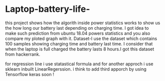 # Laptop-battery-life-
this project shows how the algorith inside power statistics works to show us the how long our battery last depending on charging time.
I got idea to make such prediction from ubuntu 18.04 powers statistics and you also compare my ploted graph with it. 
Dataset-I use the dataset which contains 100 samples showing charging time and battery last time. I consider that when the laptop is full charged the battery lasts 8 hours.I got this dataset from hackerrank.

for regression line i use statastical formula and for another approch i use sklearn inbuilt LinearRegerssion.
i think to add third apporch by using Tensorflow keras soon !





